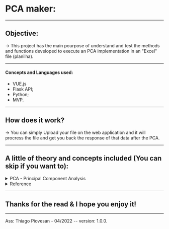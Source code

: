 # PCA maker:
---

## Objective:
-> This project has the main pourpose of understand and test the methods and functions developed to execute an PCA implementation in an "Excel" file (planilha). <br>

---
#### Concepts and Languages used:
- VUE.js
- Flask API;
- Python;
- MVP.

---

## How does it work?
→ You can simply Upload your file on the web application and it will procress the file and get you back the response of that data after the PCA.<br>

---
## A little of theory and concepts included (You can skip if you want to):

<details>
  <summary>PCA - Principal Component Analysis</summary>
  → PCA is used in applications when you have big data that might have some statistical distribution and you want to uncover the low dimensional patterns to build models off of it. <br>

  
#### Steps to execute PCA:
1. Compute mean row. <br>

2. Subtract mean from the main (original) data: B = x_matrix - x_matrix_hat: <br>
→ Subtract the mean of each variable from the dataset so that the dataset should be centered on the origin.  <br>

3. Covariance matrix of the rows of B:
→ Calculate the Covariance Matrix of the mean-centered data. The covariance matrix is a square matrix denoting the covariance of the elements with each other. <br>

4. Compute Eigenvalues and Eigenvectors of C:
→ The Eigenvectors of the Covariance matrix we get are Orthogonal to each other and each vector represents a principal axis. <br>
→ A Higher Eigenvalue corresponds to a higher variability. Hence the principal axis with the higher Eigenvalue will be an axis capturing higher variability in the data. <br>
→ Orthogonal means the vectors are mutually perpendicular to each other. Eigenvalues and vectors seem to be very scary until we get the idea and concepts behind it. <br>

5. Principal component: T = BV

---
→ Essentially what you do is you decompose this matrix into kind of directions of maximal variance just like in the singular value decomposition, called the **Principal component**. And the **Loadings** are king of how much of each of those principal components each of the experiments has the loadings in a particular experiment of those principal componentes columns.

→ Gives the indication of the amount of the variance of this dataset that these principal component capture.

→ How much of the variance is capture by computing kind of how much energy or variances in those first two eigen values of this D matrix.

</details>

<details> 
    <summary> Reference </summary>
    → https://www.youtube.com/watch?v=fkf4IBRSeEc <br>
    → https://www.askpython.com/python/examples/principal-component-analysis <br>
    → https://youtu.be/Oi4SJqJIL2E <br>
    → https://youtu.be/fu7uXxZMzC8 <br>
    → https://youtu.be/p4bvCFygfW0 <br>

</details>

---
## Thanks for the read & I hope you enjoy it!

---

Ass: Thiago Piovesan - 04/2022 -- version: 1.0.0.